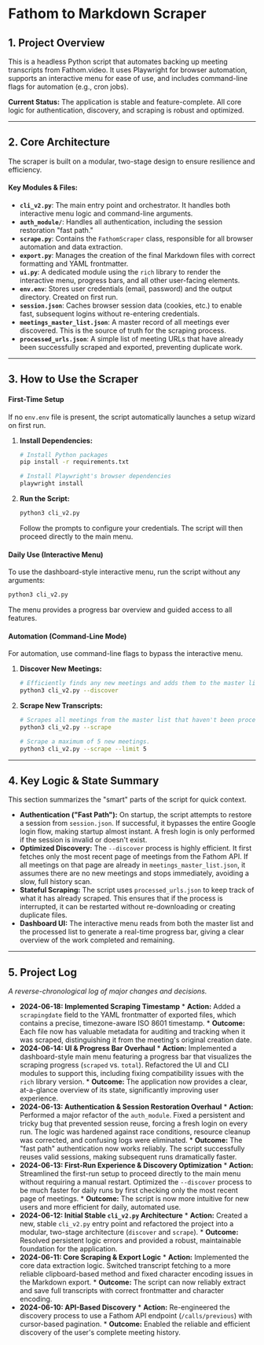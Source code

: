 # Fathom to Markdown Scraper

## 1. Project Overview

This is a headless Python script that automates backing up meeting transcripts from Fathom.video. It uses Playwright for browser automation, supports an interactive menu for ease of use, and includes command-line flags for automation (e.g., cron jobs).

**Current Status:** The application is stable and feature-complete. All core logic for authentication, discovery, and scraping is robust and optimized.

---

## 2. Core Architecture

The scraper is built on a modular, two-stage design to ensure resilience and efficiency.

#### Key Modules & Files:

*   **`cli_v2.py`**: The main entry point and orchestrator. It handles both interactive menu logic and command-line arguments.
*   **`auth_module/`**: Handles all authentication, including the session restoration "fast path."
*   **`scrape.py`**: Contains the `FathomScraper` class, responsible for all browser automation and data extraction.
*   **`export.py`**: Manages the creation of the final Markdown files with correct formatting and YAML frontmatter.
*   **`ui.py`**: A dedicated module using the `rich` library to render the interactive menu, progress bars, and all other user-facing elements.
*   **`env.env`**: Stores user credentials (email, password) and the output directory. Created on first run.
*   **`session.json`**: Caches browser session data (cookies, etc.) to enable fast, subsequent logins without re-entering credentials.
*   **`meetings_master_list.json`**: A master record of all meetings ever discovered. This is the source of truth for the scraping process.
*   **`processed_urls.json`**: A simple list of meeting URLs that have already been successfully scraped and exported, preventing duplicate work.

---

## 3. How to Use the Scraper

#### First-Time Setup

If no `env.env` file is present, the script automatically launches a setup wizard on first run.

1.  **Install Dependencies:**
    ```bash
    # Install Python packages
    pip install -r requirements.txt

    # Install Playwright's browser dependencies
    playwright install
    ```
2.  **Run the Script:**
    ```bash
    python3 cli_v2.py
    ```
    Follow the prompts to configure your credentials. The script will then proceed directly to the main menu.

#### Daily Use (Interactive Menu)

To use the dashboard-style interactive menu, run the script without any arguments:

```bash
python3 cli_v2.py
```

The menu provides a progress bar overview and guided access to all features.

#### Automation (Command-Line Mode)

For automation, use command-line flags to bypass the interactive menu.

1.  **Discover New Meetings:**
    ```bash
    # Efficiently finds any new meetings and adds them to the master list.
    python3 cli_v2.py --discover
    ```
2.  **Scrape New Transcripts:**
    ```bash
    # Scrapes all meetings from the master list that haven't been processed yet.
    python3 cli_v2.py --scrape

    # Scrape a maximum of 5 new meetings.
    python3 cli_v2.py --scrape --limit 5
    ```

---

## 4. Key Logic & State Summary

This section summarizes the "smart" parts of the script for quick context.

*   **Authentication ("Fast Path"):** On startup, the script attempts to restore a session from `session.json`. If successful, it bypasses the entire Google login flow, making startup almost instant. A fresh login is only performed if the session is invalid or doesn't exist.
*   **Optimized Discovery:** The `--discover` process is highly efficient. It first fetches only the most recent page of meetings from the Fathom API. If all meetings on that page are already in `meetings_master_list.json`, it assumes there are no new meetings and stops immediately, avoiding a slow, full history scan.
*   **Stateful Scraping:** The script uses `processed_urls.json` to keep track of what it has already scraped. This ensures that if the process is interrupted, it can be restarted without re-downloading or creating duplicate files.
*   **Dashboard UI:** The interactive menu reads from both the master list and the processed list to generate a real-time progress bar, giving a clear overview of the work completed and remaining.

---

## 5. Project Log

*A reverse-chronological log of major changes and decisions.*

*   **2024-06-18: Implemented Scraping Timestamp**
        *   **Action:** Added a `scrapingdate` field to the YAML frontmatter of exported files, which contains a precise, timezone-aware ISO 8601 timestamp.
        *   **Outcome:** Each file now has valuable metadata for auditing and tracking when it was scraped, distinguishing it from the meeting's original creation date.
*   **2024-06-14: UI & Progress Bar Overhaul**
        *   **Action:** Implemented a dashboard-style main menu featuring a progress bar that visualizes the scraping progress (`scraped` vs. `total`). Refactored the UI and CLI modules to support this, including fixing compatibility issues with the `rich` library version.
        *   **Outcome:** The application now provides a clear, at-a-glance overview of its state, significantly improving user experience.
*   **2024-06-13: Authentication & Session Restoration Overhaul**
        *   **Action:** Performed a major refactor of the `auth_module`. Fixed a persistent and tricky bug that prevented session reuse, forcing a fresh login on every run. The logic was hardened against race conditions, resource cleanup was corrected, and confusing logs were eliminated.
        *   **Outcome:** The "fast path" authentication now works reliably. The script successfully reuses valid sessions, making subsequent runs dramatically faster.
*   **2024-06-13: First-Run Experience & Discovery Optimization**
        *   **Action:** Streamlined the first-run setup to proceed directly to the main menu without requiring a manual restart. Optimized the `--discover` process to be much faster for daily runs by first checking only the most recent page of meetings.
        *   **Outcome:** The script is now more intuitive for new users and more efficient for daily, automated use.
*   **2024-06-12: Initial Stable `cli_v2.py` Architecture**
        *   **Action:** Created a new, stable `cli_v2.py` entry point and refactored the project into a modular, two-stage architecture (`discover` and `scrape`).
        *   **Outcome:** Resolved persistent logic errors and provided a robust, maintainable foundation for the application.
*   **2024-06-11: Core Scraping & Export Logic**
        *   **Action:** Implemented the core data extraction logic. Switched transcript fetching to a more reliable clipboard-based method and fixed character encoding issues in the Markdown export.
        *   **Outcome:** The script can now reliably extract and save full transcripts with correct frontmatter and character encoding.
*   **2024-06-10: API-Based Discovery**
        *   **Action:** Re-engineered the discovery process to use a Fathom API endpoint (`/calls/previous`) with cursor-based pagination.
        *   **Outcome:** Enabled the reliable and efficient discovery of the user's complete meeting history.